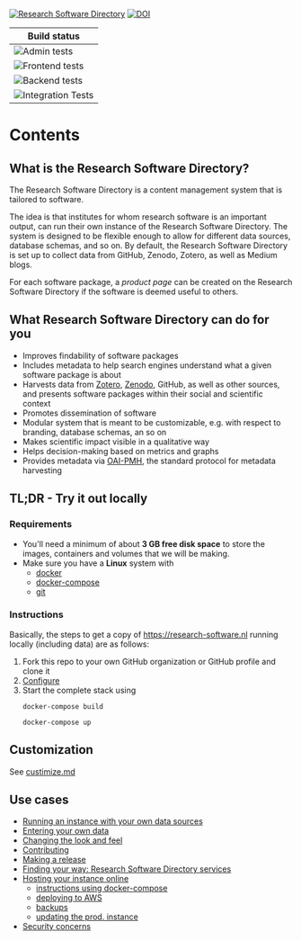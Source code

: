 [![Research Software Directory](https://img.shields.io/badge/rsd-Research%20Software%20Directory-00a3e3.svg)](https://www.research-software.nl/software/research-software-directory)
[![DOI](https://zenodo.org/badge/DOI/10.5281/zenodo.1154130.svg)](https://doi.org/10.5281/zenodo.1154130)

| Build status |
|---|
| ![Admin tests](https://github.com/research-software-directory/research-software-directory/workflows/Admin%20tests/badge.svg) |
| ![Frontend tests](https://github.com/research-software-directory/research-software-directory/workflows/Frontend%20tests/badge.svg) |
| ![Backend tests](https://github.com/research-software-directory/research-software-directory/workflows/Backend%20tests/badge.svg) |
| ![Integration Tests](https://github.com/research-software-directory/research-software-directory/workflows/Integration%20Tests/badge.svg) |

# Contents

## What is the Research Software Directory?

The Research Software Directory is a content management system that is tailored
to software.

The idea is that institutes for whom research software is an important output,
can run their own instance of the Research Software Directory. The system is
designed to be flexible enough to allow for different data sources, database
schemas, and so on. By default, the Research Software Directory is set up to
collect data from GitHub, Zenodo, Zotero, as well as Medium blogs.

For each software package, a _product page_ can be created on the Research
Software Directory if the software is deemed useful to others.

## What Research Software Directory can do for you
- Improves findability of software packages
- Includes metadata to help search engines understand what a given software package is about
- Harvests data from [Zotero](http://zotero.org/), [Zenodo](https://zenodo.org/), GitHub, as well as other sources, and presents software packages within their social and scientific context
- Promotes dissemination of software
- Modular system that is meant to be customizable, e.g. with respect to branding, database schemas, an so on
- Makes scientific impact visible in a qualitative way
- Helps decision-making based on metrics and graphs
- Provides metadata via [OAI-PMH](https://www.openarchives.org/pmh/), the standard protocol for metadata harvesting

## TL;DR - Try it out locally

### Requirements

- You'll need a minimum of about **3 GB free disk space** to
store the images, containers and volumes that we will be making.
- Make sure you have a **Linux** system with
  - [docker](https://docs.docker.com/install/)
  - [docker-compose](https://docs.docker.com/compose/install/)
  - [git](https://git-scm.com/book/en/v2/Getting-Started-Installing-Git)

### Instructions

Basically, the steps to get a copy of https://research-software.nl running locally (including data) are as follows:

1. Fork this repo to your own GitHub organization or GitHub profile and clone it
1. [Configure](/docs/configure.md)
1. Start the complete stack using
    ```shell
    docker-compose build
    ```
    ```shell
    docker-compose up
    ```

## Customization
See [custimize.md](/docs/customize.md)

## Use cases
- [Running an instance with your own data sources]()
- [Entering your own data](/docs/instruction/README.md)
- [Changing the look and feel]()
- [Contributing]()
- [Making a release]()
- [Finding your way: Research Software Directory services](/docs/services.md)
- [Hosting your instance online](/docs/hosting.md)
  - [instructions using docker-compose]()
  - [deploying to AWS]()
  - [backups]()
  - [updating the prod. instance]()
- [Security concerns](/docs/security.md)